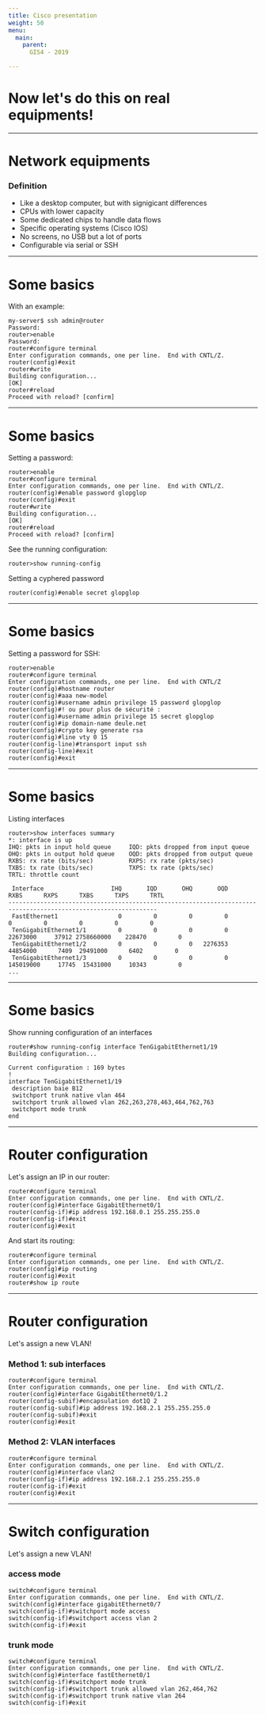 ```yaml
---
title: Cisco presentation
weight: 50
menu:
  main:
    parent:
      GIS4 - 2019

---
```


# Now let's do this on real equipments!

---

Network equipments
===

### Definition

* Like a desktop computer, but with signigicant differences
* CPUs with lower capacity
* Some dedicated chips to handle data flows
* Specific operating systems (Cisco IOS)
* No screens, no USB but a lot of ports
* Configurable via serial or SSH

---

# Some basics

With an example:

```
my-server$ ssh admin@router
Password:
router>enable
Password:
router#configure terminal
Enter configuration commands, one per line.  End with CNTL/Z.
router(config)#exit
router#write
Building configuration...
[OK]
router#reload
Proceed with reload? [confirm]
```

---

# Some basics

Setting a password:

```
router>enable
router#configure terminal
Enter configuration commands, one per line.  End with CNTL/Z.
router(config)#enable password glopglop
router(config)#exit
router#write
Building configuration...
[OK]
router#reload
Proceed with reload? [confirm]
```

See the running configuration:

```
router>show running-config
```

Setting a cyphered password

```
router(config)#enable secret glopglop
```

---

# Some basics

Setting a password for SSH:

```
router>enable
router#configure terminal
Enter configuration commands, one per line.  End with CNTL/Z
router(config)#hostname router
router(config)#aaa new-model
router(config)#username admin privilege 15 password glopglop
router(config)#! ou pour plus de sécurité :
router(config)#username admin privilege 15 secret glopglop
router(config)#ip domain-name deule.net
router(config)#crypto key generate rsa
router(config)#line vty 0 15
router(config-line)#transport input ssh
router(config-line)#exit
router(config)#exit
```

---

# Some basics

Listing interfaces

```
router>show interfaces summary
*: interface is up
IHQ: pkts in input hold queue     IQD: pkts dropped from input queue
OHQ: pkts in output hold queue    OQD: pkts dropped from output queue
RXBS: rx rate (bits/sec)          RXPS: rx rate (pkts/sec)
TXBS: tx rate (bits/sec)          TXPS: tx rate (pkts/sec)
TRTL: throttle count

 Interface                   IHQ       IQD       OHQ       OQD      RXBS      RXPS      TXBS      TXPS      TRTL
----------------------------------------------------------------------------------------------------------------
 FastEthernet1                 0         0         0         0         0         0         0         0         0
 TenGigabitEthernet1/1         0         0         0         0  22673000     37912 2758660000    228470         0
 TenGigabitEthernet1/2         0         0         0   2276353  44854000      7409  29491000      6402         0
 TenGigabitEthernet1/3         0         0         0         0 145019000     17745  15431000     10343         0
...
```

---

# Some basics

Show running configuration of an interfaces

```
router#show running-config interface TenGigabitEthernet1/19
Building configuration...

Current configuration : 169 bytes
!
interface TenGigabitEthernet1/19
 description baie B12
 switchport trunk native vlan 464
 switchport trunk allowed vlan 262,263,278,463,464,762,763
 switchport mode trunk
end
```

---

# Router configuration

Let's assign an IP in our router:

```
router#configure terminal
Enter configuration commands, one per line.  End with CNTL/Z.
router(config)#interface GigabitEthernet0/1
router(config-if)#ip address 192.168.0.1 255.255.255.0
router(config-if)#exit
router(config)#exit
```

And start its routing:

```
router#configure terminal
Enter configuration commands, one per line.  End with CNTL/Z.
router(config)#ip routing
router(config)#exit
router#show ip route
```

---

# Router configuration

Let's assign a new VLAN!

### Method 1: sub interfaces

```
router#configure terminal
Enter configuration commands, one per line.  End with CNTL/Z.
router(config)#interface GigabitEthernet0/1.2
router(config-subif)#encapsulation dot1Q 2
router(config-subif)#ip address 192.168.2.1 255.255.255.0
router(config-subif)#exit
router(config)#exit
```

### Method 2: VLAN interfaces

```
router#configure terminal
Enter configuration commands, one per line.  End with CNTL/Z.
router(config)#interface vlan2
router(config-if)#ip address 192.168.2.1 255.255.255.0
router(config-if)#exit
router(config)#exit
```

---

# Switch configuration

Let's assign a new VLAN!

### access mode

```
switch#configure terminal
Enter configuration commands, one per line.  End with CNTL/Z.
switch(config)#interface gigabitEthernet0/7
switch(config-if)#switchport mode access
switch(config-if)#switchport access vlan 2
switch(config-if)#exit
```

### trunk mode

```
switch#configure terminal
Enter configuration commands, one per line.  End with CNTL/Z.
switch(config)#interface fastEthernet0/1
switch(config-if)#switchport mode trunk
switch(config-if)#switchport trunk allowed vlan 262,464,762
switch(config-if)#switchport trunk native vlan 264
switch(config-if)#exit
```
